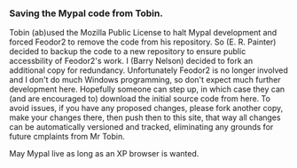 ### Saving the Mypal code from Tobin.

Tobin (ab)used the Mozilla Public License to halt Mypal development and forced
Feodor2 to remove the code from his repository. So (E. R. Painter) decided to
backup the code to a new repository to ensure public accessbility of Feodor2's
work. I (Barry Nelson) decided to fork an additional copy for redundancy.
Unfortunately Feodor2 is no longer involved and I don't do much Windows
programming, so don't expect much further development here. Hopefully someone
can step up, in which case they can (and are encouraged to) download the
initial source code from here. To avoid issues, if you have any proposed
changes, please fork another copy, make your changes there, then push then to
this site, that way all changes can be automatically versioned and tracked,
eliminating any grounds for future cmplaints from Mr Tobin.

May Mypal live as long as an XP browser is wanted.
